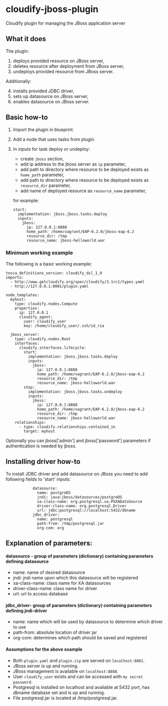 cloudify-jboss-plugin
=====================

Cloudify plugin for managing the JBoss application server



What it does
------------

The plugin:

1.  deploys provided resource on JBoss server,
2.  deletes resource after deployment from JBoss server,
3.  undeploys provided resource from JBoss server.

Additionally:

4.  installs provided JDBC driver,
5.  sets up datasource on JBoss server,
6.  enables datasource on JBoss server.

Basic how-to
-----------

1.  Import the plugin in blueprint.

2.  Add a node that uses tasks from plugin.

3.  In *inputs* for task deploy or undeploy:
    *   create `jboss` section,
    *   add ip address to the jboss server as `ip` parameter,
    *   add path to directory where resource to be deployed exists as `home_path` parameter,
    *   add path to directory where resource to be deployed exists as `resource_dir` parameter,
    *   add name of deployed resource as `resource_name` parameter,

    for example:

        start: 
          implementation: jboss.jboss.tasks.deploy
          inputs:
            jboss:
              ip: 127.0.0.1:8888
              home_path: /home/vagrant/EAP-6.2.0/jboss-eap-6.2
              resource_dir: /tmp
              resource_name: jboss-helloworld.war

### Minimum working example ###

The following is a basic working example:


    tosca_definitions_version: cloudify_dsl_1_0
    imports:
      - http://www.getcloudify.org/spec/cloudify/3.1rc1/types.yaml
      - http://127.0.0.1:8001/plugin.yaml

    node_templates:
      myhost:
        type: cloudify.nodes.Compute
        properties:
          ip: 127.0.0.1
          cloudify_agent:
            user: cloudify_user
            key: /home/cloudify_user/.ssh/id_rsa

      jboss_server:
        type: cloudify.nodes.Root
        interfaces:
          cloudify.interfaces.lifecycle:
            start: 
              implementation: jboss.jboss.tasks.deploy
              inputs:
                jboss:
                  ip: 127.0.0.1:8888
                  home_path: /home/vagrant/EAP-6.2.0/jboss-eap-6.2
                  resource_dir: /tmp
                  resource_name: jboss-helloworld.war
            stop:   
              implementation: jboss.jboss.tasks.undeploy
              inputs:
                jboss: 
                  ip: 127.0.0.1:8888
                  home_path: /home/vagrant/EAP-6.2.0/jboss-eap-6.2
                  resource_dir: /tmp
                  resource_name: jboss-helloworld.war
        relationships:
          - type: cloudify.relationships.contained_in
            target: myhost


Optionally you can jboss['admin'] and jboss['password'] parameters if authentication is needed by jboss.

Installing driver how-to
-----------

To install JDBC driver and add datasource on JBoss you need to add following fields to 'start' inputs:

                datasource:
                  name: postgreDS
                  jndi: java:jboss/datasources/postgreDS
                  xa-class-name: org.postgresql.xa.PGXADataSource
                  driver-class-name: org.postgresql.Driver
                  url: jdbc:postgresql://localhost:5432/dbname
                jdbc_driver:
                  name: postgresql
                  path-from: /tmp/postgresql.jar
                  org-com: org


Explanation of parameters:
----

#### datasource - group of parameters (dictionary) containing parameters defining datasource ####

*  name: name of desired datasource
*  jndi: jndi name upon which this datasource will be registered
*  xa-class-name: class name for XA datasources
*  driver-class-name: class name for driver
*  url: url to access database


#### jdbc_driver- group of parameters (dictionary) containing parameters defining jndi-driver ####

*   name: name which will be used by datasource to determine which driver to use
*   path-from: absolute location of driver jar
*   org-com: determines which path should be saved and registered

#### Assumptions for the above example ####

*   Both `plugin.yaml` and `plugin.zip` are served on `localhost:8001`.
*   JBoss server is up and running.
*   JBoss management is available on `localhost:8888`.
*   User `cloudify_user` exists and can be accessed with
    `my secret password`.
*   Postgresql is installed on localhost and available at 5432 port, has dbname database set and is up and running.
*   File postgresql.jar is located at /tmp/postgresql.jar.
